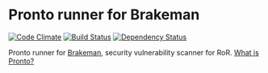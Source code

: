 # Pronto runner for Brakeman

[![Code Climate](https://codeclimate.com/github/mmozuras/pronto-brakeman.png)](https://codeclimate.com/github/mmozuras/pronto-brakeman)
[![Build Status](https://travis-ci.org/mmozuras/pronto-brakeman.png)](https://travis-ci.org/mmozuras/pronto-brakeman)
[![Dependency Status](https://gemnasium.com/mmozuras/pronto-brakeman.png)](https://gemnasium.com/mmozuras/pronto-brakeman)

Pronto runner for [Brakeman](https://github.com/presidentbeef/brakeman), security vulnerability scanner for RoR. [What is Pronto?](https://github.com/mmozuras/pronto)

